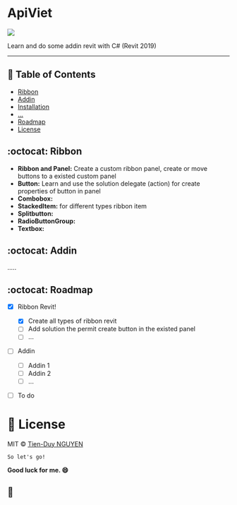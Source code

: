 # **ApiViet**
<p align="left">
  <img src="https://img.shields.io/badge/apiviet-TienDuy-green" />
</p>
Learn and do some addin revit with C# (Revit 2019)

---

## 📄 Table of Contents
- [Ribbon](#ribbon)
- [Addin](#addin)
- [Installation](#installation)
- [...](#...)
- [Roadmap](#roadmap)
- [License](#license)


<a name="ribbon"></a>
## :octocat: Ribbon
- **Ribbon and Panel:** Create a custom ribbon panel, create or move buttons to a existed custom panel
- **Button:** Learn and use the solution delegate (action) for create properties of button in panel 
- **Combobox:**
- **StackedItem:** for different types ribbon item
- **Splitbutton:**
- **RadioButtonGroup:** 
- **Textbox:**



<a name="addin"></a>
## :octocat: Addin
.....




<a name="roadmap"></a>
## :octocat: Roadmap

- [x] Ribbon Revit!
  - [x] Create all types of ribbon revit
  - [ ] Add solution the permit create button in the existed panel 
  - [ ] ...
- [ ] Addin
  - [ ] Addin 1
  - [ ] Addin 2
  - [ ] ...
- [ ] To do



<a name="license"></a>
# 📃 License

MIT © [Tien-Duy NGUYEN](https://github.com/TienDuyNGUYEN)


```So let's go!``` 

**Good luck for me. 😄**

:baby_chick:
---
